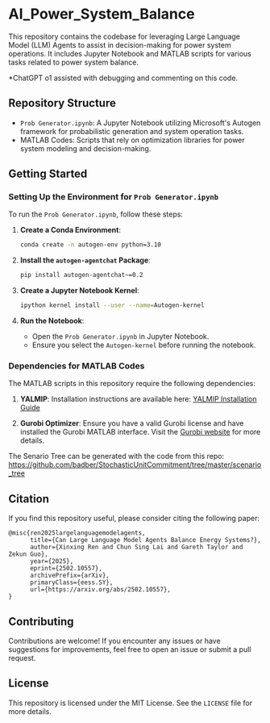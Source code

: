 # AI_Power_System_Balance

This repository contains the codebase for leveraging Large Language Model (LLM) Agents to assist in decision-making for power system operations. It includes Jupyter Notebook and MATLAB scripts for various tasks related to power system balance.

*ChatGPT o1 assisted with debugging and commenting on this code.

## Repository Structure

- `Prob Generator.ipynb`: A Jupyter Notebook utilizing Microsoft's Autogen framework for probabilistic generation and system operation tasks.
- MATLAB Codes: Scripts that rely on optimization libraries for power system modeling and decision-making.

## Getting Started

### Setting Up the Environment for `Prob Generator.ipynb`

To run the `Prob Generator.ipynb`, follow these steps:

1. **Create a Conda Environment**:
   ```bash
   conda create -n autogen-env python=3.10
   ```

2. **Install the `autogen-agentchat` Package**:
   ```bash
   pip install autogen-agentchat~=0.2
   ```

3. **Create a Jupyter Notebook Kernel**:
   ```bash
   ipython kernel install --user --name=Autogen-kernel
   ```

4. **Run the Notebook**:
   - Open the `Prob Generator.ipynb` in Jupyter Notebook.
   - Ensure you select the `Autogen-kernel` before running the notebook.

### Dependencies for MATLAB Codes

The MATLAB scripts in this repository require the following dependencies:

1. **YALMIP**:
   Installation instructions are available here: [YALMIP Installation Guide](https://yalmip.github.io/tutorial/installation/)

2. **Gurobi Optimizer**:
   Ensure you have a valid Gurobi license and have installed the Gurobi MATLAB interface. Visit the [Gurobi website](https://www.gurobi.com/) for more details.

The Senario Tree can be generated with the code from this repo: https://github.com/badber/StochasticUnitCommitment/tree/master/scenario_tree

## Citation

If you find this repository useful, please consider citing the following paper:

```
@misc{ren2025largelanguagemodelagents,
      title={Can Large Language Model Agents Balance Energy Systems?}, 
      author={Xinxing Ren and Chun Sing Lai and Gareth Taylor and Zekun Guo},
      year={2025},
      eprint={2502.10557},
      archivePrefix={arXiv},
      primaryClass={eess.SY},
      url={https://arxiv.org/abs/2502.10557}, 
}
```

## Contributing

Contributions are welcome! If you encounter any issues or have suggestions for improvements, feel free to open an issue or submit a pull request.

## License

This repository is licensed under the MIT License. See the `LICENSE` file for more details.
